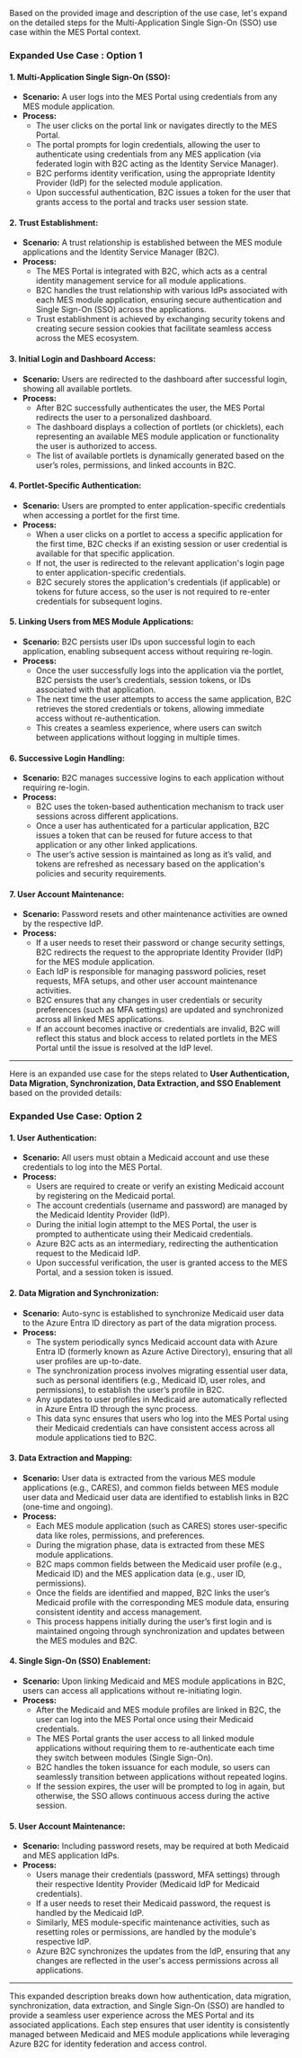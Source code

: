 Based on the provided image and description of the use case, let's expand on the detailed steps for the Multi-Application Single Sign-On (SSO) use case within the MES Portal context.

### Expanded Use Case : Option 1

#### 1. **Multi-Application Single Sign-On (SSO):**
   - **Scenario:** A user logs into the MES Portal using credentials from any MES module application.
   - **Process:** 
     - The user clicks on the portal link or navigates directly to the MES Portal.
     - The portal prompts for login credentials, allowing the user to authenticate using credentials from any MES application (via federated login with B2C acting as the Identity Service Manager).
     - B2C performs identity verification, using the appropriate Identity Provider (IdP) for the selected module application.
     - Upon successful authentication, B2C issues a token for the user that grants access to the portal and tracks user session state.

#### 2. **Trust Establishment:**
   - **Scenario:** A trust relationship is established between the MES module applications and the Identity Service Manager (B2C).
   - **Process:** 
     - The MES Portal is integrated with B2C, which acts as a central identity management service for all module applications.
     - B2C handles the trust relationship with various IdPs associated with each MES module application, ensuring secure authentication and Single Sign-On (SSO) across the applications.
     - Trust establishment is achieved by exchanging security tokens and creating secure session cookies that facilitate seamless access across the MES ecosystem.
   
#### 3. **Initial Login and Dashboard Access:**
   - **Scenario:** Users are redirected to the dashboard after successful login, showing all available portlets.
   - **Process:**
     - After B2C successfully authenticates the user, the MES Portal redirects the user to a personalized dashboard.
     - The dashboard displays a collection of portlets (or chicklets), each representing an available MES module application or functionality the user is authorized to access.
     - The list of available portlets is dynamically generated based on the user’s roles, permissions, and linked accounts in B2C.

#### 4. **Portlet-Specific Authentication:**
   - **Scenario:** Users are prompted to enter application-specific credentials when accessing a portlet for the first time.
   - **Process:**
     - When a user clicks on a portlet to access a specific application for the first time, B2C checks if an existing session or user credential is available for that specific application.
     - If not, the user is redirected to the relevant application's login page to enter application-specific credentials.
     - B2C securely stores the application's credentials (if applicable) or tokens for future access, so the user is not required to re-enter credentials for subsequent logins.

#### 5. **Linking Users from MES Module Applications:**
   - **Scenario:** B2C persists user IDs upon successful login to each application, enabling subsequent access without requiring re-login.
   - **Process:**
     - Once the user successfully logs into the application via the portlet, B2C persists the user’s credentials, session tokens, or IDs associated with that application.
     - The next time the user attempts to access the same application, B2C retrieves the stored credentials or tokens, allowing immediate access without re-authentication.
     - This creates a seamless experience, where users can switch between applications without logging in multiple times.

#### 6. **Successive Login Handling:**
   - **Scenario:** B2C manages successive logins to each application without requiring re-login.
   - **Process:**
     - B2C uses the token-based authentication mechanism to track user sessions across different applications.
     - Once a user has authenticated for a particular application, B2C issues a token that can be reused for future access to that application or any other linked applications.
     - The user’s active session is maintained as long as it’s valid, and tokens are refreshed as necessary based on the application's policies and security requirements.

#### 7. **User Account Maintenance:**
   - **Scenario:** Password resets and other maintenance activities are owned by the respective IdP.
   - **Process:**
     - If a user needs to reset their password or change security settings, B2C redirects the request to the appropriate Identity Provider (IdP) for the MES module application.
     - Each IdP is responsible for managing password policies, reset requests, MFA setups, and other user account maintenance activities.
     - B2C ensures that any changes in user credentials or security preferences (such as MFA settings) are updated and synchronized across all linked MES applications.
     - If an account becomes inactive or credentials are invalid, B2C will reflect this status and block access to related portlets in the MES Portal until the issue is resolved at the IdP level.

---

Here is an expanded use case for the steps related to **User Authentication, Data Migration, Synchronization, Data Extraction, and SSO Enablement** based on the provided details:

### Expanded Use Case: Option 2

#### 1. **User Authentication:**
   - **Scenario:** All users must obtain a Medicaid account and use these credentials to log into the MES Portal.
   - **Process:**
     - Users are required to create or verify an existing Medicaid account by registering on the Medicaid portal.
     - The account credentials (username and password) are managed by the Medicaid Identity Provider (IdP).
     - During the initial login attempt to the MES Portal, the user is prompted to authenticate using their Medicaid credentials.
     - Azure B2C acts as an intermediary, redirecting the authentication request to the Medicaid IdP.
     - Upon successful verification, the user is granted access to the MES Portal, and a session token is issued.

#### 2. **Data Migration and Synchronization:**
   - **Scenario:** Auto-sync is established to synchronize Medicaid user data to the Azure Entra ID directory as part of the data migration process.
   - **Process:**
     - The system periodically syncs Medicaid account data with Azure Entra ID (formerly known as Azure Active Directory), ensuring that all user profiles are up-to-date.
     - The synchronization process involves migrating essential user data, such as personal identifiers (e.g., Medicaid ID, user roles, and permissions), to establish the user’s profile in B2C.
     - Any updates to user profiles in Medicaid are automatically reflected in Azure Entra ID through the sync process.
     - This data sync ensures that users who log into the MES Portal using their Medicaid credentials can have consistent access across all module applications tied to B2C.

#### 3. **Data Extraction and Mapping:**
   - **Scenario:** User data is extracted from the various MES module applications (e.g., CARES), and common fields between MES module user data and Medicaid user data are identified to establish links in B2C (one-time and ongoing).
   - **Process:**
     - Each MES module application (such as CARES) stores user-specific data like roles, permissions, and preferences.
     - During the migration phase, data is extracted from these MES module applications.
     - B2C maps common fields between the Medicaid user profile (e.g., Medicaid ID) and the MES application data (e.g., user ID, permissions).
     - Once the fields are identified and mapped, B2C links the user’s Medicaid profile with the corresponding MES module data, ensuring consistent identity and access management.
     - This process happens initially during the user’s first login and is maintained ongoing through synchronization and updates between the MES modules and B2C.

#### 4. **Single Sign-On (SSO) Enablement:**
   - **Scenario:** Upon linking Medicaid and MES module applications in B2C, users can access all applications without re-initiating login.
   - **Process:**
     - After the Medicaid and MES module profiles are linked in B2C, the user can log into the MES Portal once using their Medicaid credentials.
     - The MES Portal grants the user access to all linked module applications without requiring them to re-authenticate each time they switch between modules (Single Sign-On).
     - B2C handles the token issuance for each module, so users can seamlessly transition between applications without repeated logins.
     - If the session expires, the user will be prompted to log in again, but otherwise, the SSO allows continuous access during the active session.

#### 5. **User Account Maintenance:**
   - **Scenario:** Including password resets, may be required at both Medicaid and MES application IdPs.
   - **Process:**
     - Users manage their credentials (password, MFA settings) through their respective Identity Provider (Medicaid IdP for Medicaid credentials).
     - If a user needs to reset their Medicaid password, the request is handled by the Medicaid IdP.
     - Similarly, MES module-specific maintenance activities, such as resetting roles or permissions, are handled by the module's respective IdP.
     - Azure B2C synchronizes the updates from the IdP, ensuring that any changes are reflected in the user's access permissions across all applications.

---

This expanded description breaks down how authentication, data migration, synchronization, data extraction, and Single Sign-On (SSO) are handled to provide a seamless user experience across the MES Portal and its associated applications. Each step ensures that user identity is consistently managed between Medicaid and MES module applications while leveraging Azure B2C for identity federation and access control.
